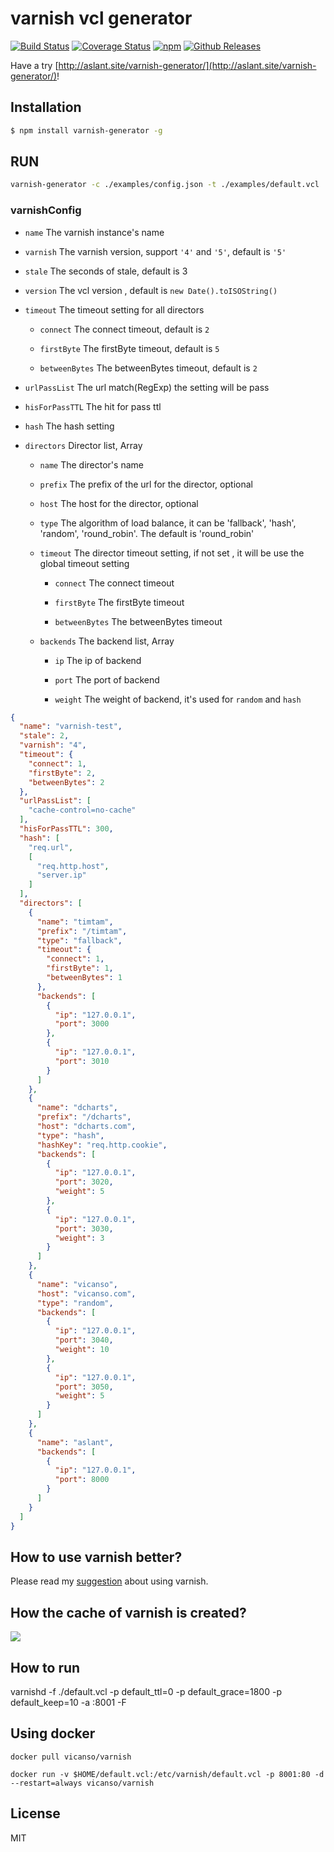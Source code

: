 # varnish vcl generator

[![Build Status](https://travis-ci.org/vicanso/varnish-generator.svg?branch=master)](https://travis-ci.org/vicanso/varnish-generator)
[![Coverage Status](https://img.shields.io/coveralls/vicanso/varnish-generator/master.svg?style=flat)](https://coveralls.io/r/vicanso/varnish-generator?branch=master)
[![npm](http://img.shields.io/npm/v/varnish-generator.svg?style=flat-square)](https://www.npmjs.org/package/varnish-generator)
[![Github Releases](https://img.shields.io/npm/dm/varnish-generator.svg?style=flat-square)](https://github.com/vicanso/varnish-generator)

Have a try [http://aslant.site/varnish-generator/](http://aslant.site/varnish-generator/)!

## Installation

```bash
$ npm install varnish-generator -g
```

## RUN

```bash
varnish-generator -c ./examples/config.json -t ./examples/default.vcl
```

### varnishConfig

- `name` The varnish instance's name

- `varnish` The varnish version, support `'4'` and `'5'`, default is `'5'`

- `stale` The seconds of stale, default is 3

- `version` The vcl version , default is `new Date().toISOString()`

- `timeout` The timeout setting for all directors

  - `connect` The connect timeout, default is `2`

  - `firstByte` The firstByte timeout, default is `5`

  - `betweenBytes` The betweenBytes timeout, default is `2`
- `urlPassList` The url match(RegExp) the setting will be pass

- `hisForPassTTL` The hit for pass ttl

- `hash` The hash setting

- `directors` Director list, Array

  - `name` The director's name

  - `prefix` The prefix of the url for the director, optional

  - `host` The host for the director, optional

  - `type` The algorithm of load balance, it can be 'fallback', 'hash', 'random', 'round_robin'. The default is 'round_robin'

  - `timeout` The director timeout setting, if not set , it will be use the global timeout setting
    - `connect` The connect timeout

    - `firstByte` The firstByte timeout

    - `betweenBytes` The betweenBytes timeout

  - `backends` The backend list, Array

    - `ip` The ip of backend

    - `port` The port of backend

    - `weight` The weight of backend, it's used for `random` and `hash`

```json
{
  "name": "varnish-test",
  "stale": 2,
  "varnish": "4",
  "timeout": {
    "connect": 1,
    "firstByte": 2,
    "betweenBytes": 2
  },
  "urlPassList": [
    "cache-control=no-cache"
  ],
  "hisForPassTTL": 300,
  "hash": [
    "req.url",
    [
      "req.http.host",
      "server.ip"
    ]
  ],
  "directors": [
    {
      "name": "timtam",
      "prefix": "/timtam",
      "type": "fallback",
      "timeout": {
        "connect": 1,
        "firstByte": 1,
        "betweenBytes": 1
      },
      "backends": [
        {
          "ip": "127.0.0.1",
          "port": 3000
        },
        {
          "ip": "127.0.0.1",
          "port": 3010
        }
      ]
    },
    {
      "name": "dcharts",
      "prefix": "/dcharts",
      "host": "dcharts.com",
      "type": "hash",
      "hashKey": "req.http.cookie",
      "backends": [
        {
          "ip": "127.0.0.1",
          "port": 3020,
          "weight": 5
        },
        {
          "ip": "127.0.0.1",
          "port": 3030,
          "weight": 3
        }
      ]
    },
    {
      "name": "vicanso",
      "host": "vicanso.com",
      "type": "random",
      "backends": [
        {
          "ip": "127.0.0.1",
          "port": 3040,
          "weight": 10
        },
        {
          "ip": "127.0.0.1",
          "port": 3050,
          "weight": 5
        }
      ]
    },
    {
      "name": "aslant",
      "backends": [
        {
          "ip": "127.0.0.1",
          "port": 8000
        }
      ]
    }
  ]
}

```

## How to use varnish better?

Please read my [suggestion](https://github.com/vicanso/articles/blob/master/varnish-suggestion.md) about using varnish.

## How the cache of varnish is created?

![](./assets/cache_req_fsm.png)

## How to run

varnishd -f ./default.vcl -p default_ttl=0 -p default_grace=1800 -p default_keep=10 -a :8001 -F

## Using docker

```
docker pull vicanso/varnish

docker run -v $HOME/default.vcl:/etc/varnish/default.vcl -p 8001:80 -d --restart=always vicanso/varnish
```

## License

MIT
